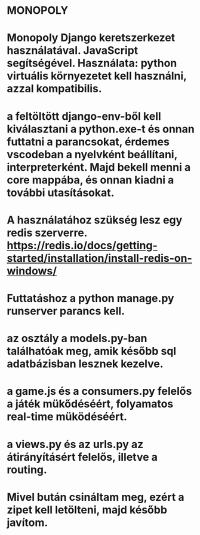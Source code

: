 # MONOPOLY 
# Monopoly Django keretszerkezet használatával. JavaScript segítségével. Használata: python virtuális környezetet kell használni, azzal kompatibilis. 
# a feltöltött django-env-ből kell kiválasztani a python.exe-t és onnan futtatni a parancsokat, érdemes vscodeban a nyelvként beállítani, interpreterként. Majd bekell menni a core mappába, és onnan kiadni a további utasításokat. 
# A használatához szükség lesz egy redis szerverre. https://redis.io/docs/getting-started/installation/install-redis-on-windows/ 
# Futtatáshoz a python manage.py runserver parancs kell. 
# az osztály a models.py-ban találhatóak meg, amik később sql adatbázisban lesznek kezelve. 
# a game.js és a consumers.py felelős a játék mükődéséért, folyamatos real-time müködéséért. 
# a views.py és az urls.py az átirányításért felelős, illetve a routing. 
# Mivel bután csináltam meg, ezért a zipet kell letölteni, majd később javítom.